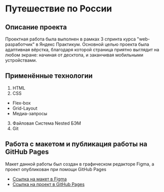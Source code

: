 # Путешествие по России

**Описание проекта**
------
Проектная работа была выполнен в рамках 3 спринта курса "web-разработчик" в Яндекс Практикум. Основной целью проекта была адаптивная вёрстка, благодаря которой страница приятно выглядит на любом экране: начиная от десктопа, и заканчивая мобильными устройствами.

**Применённые технологии**
------
1. HTML
2. CSS
  * Flex-box
  * Grid-Layout
  * Медиа-запросы
3. Файловая Система Nested БЭМ
4. Git

**Работа с макетом и публикация работы на GitHub Pages**
------
Макет данной работы был создан в графическом редакторе Figma,  а проект опубликован при помощи GitHub Pages
* [Ссылка на макет в Figma](https://www.figma.com/file/5S2WSbEFL6awjVWJ0NWL8Q/Sprint-3_-Russia-_-desktop-mobile?node-id=28503%3A0)
* [Ссылка на проект в GitHub Pages](https://theunstablelord.github.io/russian-travel/)
